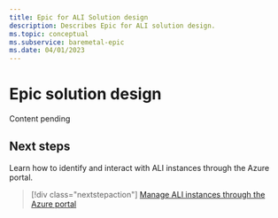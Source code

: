 ```yaml
---
title: Epic for ALI Solution design 
description: Describes Epic for ALI solution design.
ms.topic: conceptual
ms.subservice: baremetal-epic
ms.date: 04/01/2023
---
```


#  Epic solution design 

Content pending

## Next steps

Learn how to identify and interact with ALI instances through the Azure portal.

> [!div class="nextstepaction"]
> [Manage ALI instances through the Azure portal](../../connect-baremetal-infrastructure.md)
